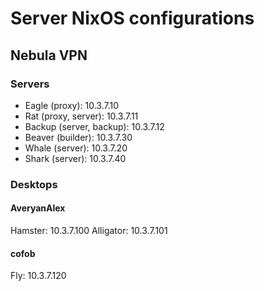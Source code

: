# Server NixOS configurations

## Nebula VPN

### Servers

- Eagle (proxy): 10.3.7.10
- Rat (proxy, server): 10.3.7.11
- Backup (server, backup): 10.3.7.12
- Beaver (builder): 10.3.7.30
- Whale (server): 10.3.7.20
- Shark (server): 10.3.7.40

### Desktops

#### AveryanAlex

Hamster: 10.3.7.100
Alligator: 10.3.7.101

#### cofob

Fly: 10.3.7.120
